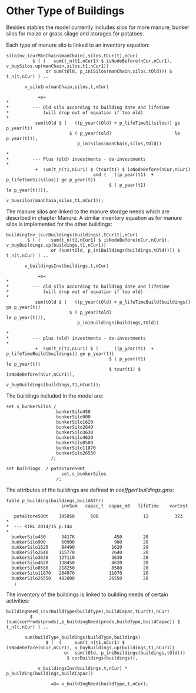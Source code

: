 
# Other Type of Buildings


Besides stables the model currently includes silos for more manure,
bunker silos for maize or grass silage and storages for potatoes.

Each type of manure silo is linked to an inventory equation:

[embedmd]:# (N:/em/work1/FarmDyn/FarmDyn_QM/gams/model/manure_module.gms GAMS /siloInv_\(c/ /;/)
```GAMS
siloInv_(curManChain(manChain),silos,tCur(t),nCur)
          $ ( (   sum(t_n(t1,nCur1) $ isNodeBefore(nCur,nCur1), v_buySilos.up(manChain,silos,t1,nCur1))
               or sum(tOld, p_iniSilos(manChain,silos,tOld))) $ t_n(t,nCur) ) ..

       v_siloInv(manChain,silos,t,nCur)

            =e=
*
*         --- Old silo according to building date and lifetime
*             (will drop out of equation if too old)
*
           sum(tOld $ (   ((p_year(tOld) + p_lifeTimeSi(silos)) ge p_year(t))
                        $ ( p_year(told)                        le p_year(t))),
                           p_iniSilos(manChain,silos,tOld))

*
*         --- Plus (old) investments - de-investments
*
           +  sum(t_n(t1,nCur1) $ (tcur(t1) $ isNodeBefore(nCur,nCur1)
                                 and (   ((p_year(t1)  + p_lifeTimeSi(silos)) ge p_year(t))
                                       $ ( p_year(t1)                         le p_year(t)))),
                                           v_buysilos(manChain,silos,t1,nCur1));
```

The manure silos are linked to the manure storage needs which are
described in chapter Manure. A similar inventory equation as for manure
silos is implemented for the other buildings:

[embedmd]:# (N:/em/work1/FarmDyn/FarmDyn_QM/gams/model/templ.gms GAMS /buildingInv_\(.*?nCur/ /;/)
```GAMS
buildingInv_(curBuildings(buildings),tCur(t),nCur)
        $ ( (    sum(t_n(t1,nCur1) $ isNodeBefore(nCur,nCur1), v_buyBuildings.up(buildings,t1,nCur1))
                 or (sum(tOld, p_iniBuildings(buildings,tOld)))) $ t_n(t,nCur) ) ..

       v_buildingsInv(buildings,t,nCur)

            =e=
*
*         --- old silo according to building date and lifetime
*             (will drop out of equation if too old)
*
           sum(tOld $ (   ((p_year(tOld) + p_lifeTimeBuild(buildings)) ge p_year(t))
                        $ ( p_year(told)                               le p_year(t))),
                           p_iniBuildings(buildings,tOld))

*
*         --- plus (old) investments - de-investments
*
           +  sum(t_n(t1,nCur1) $ (      ((p_year(t1)  + p_lifeTimeBuild(buildings)) ge p_year(t))
                                       $ ( p_year(t1)                         le p_year(t))
                                       $ tcur(t1) $ isNodeBefore(nCur,nCur1)),
                                           v_buyBuildings(buildings,t1,nCur1));
```

The buildings included in the model are:

[embedmd]:# (N:/em/work1/FarmDyn/FarmDyn_QM/gams/model/TEMPL_DECL.gms GAMS /set\ss_bunkerSilos/ /;/)
```GAMS
set s_bunkerSilos /
                   bunkerSilo450
                   bunkerSilo900
                   bunkerSilo1620
                   bunkerSilo2640
                   bunkerSilo3630
                   bunkerSilo4620
                   bunkerSilo8580
                   bunkerSilo11870
                   bunkerSilo26550
                 /;
```
[embedmd]:# (N:/em/work1/FarmDyn/FarmDyn_QM/gams/model/TEMPL_DECL.gms GAMS /set\sbuildings/ /;/)
```GAMS
set buildings  / potaStore500t
                     set.s_bunkerSilos
                   /;
```

The attributes of the buildings are defined in
*coeffgen\\buildings.gms*:

[embedmd]:# (N:/em/work1/FarmDyn/FarmDyn_QM/gams/coeffgen/buildings.gms GAMS /table\sp_building/ /;/)
```GAMS
table p_building(buildings,buildAttr)
                     invSum   capac_t  capac_m3   lifeTime    varCost

   potaStore500t    195850      500                 12          323
*
*  --- KTBL 2014/15 p.144
*
  bunkerSilo450      34176               450        20
  bunkerSilo900      60900               900        20
  bunkerSilo1620     84490              1620        20
  bunkerSilo2640    115770              2640        20
  bunkerSilo3630    127110              3630        20
  bunkerSilo4620    138450              4620        20
  bunkerSilo8580    218250              8580        20
  bunkerSilo11870   284970             11870        20
  bunkerSilo26550   482000             26550        20
   ;
```

The inventory of the buildings is linked to building needs of certain
activities:

[embedmd]:# (N:/em/work1/FarmDyn/FarmDyn_QM/gams/model/templ.gms GAMS /buildingNeed_\(c/ /;/)
```GAMS
buildingNeed_(curBuildType(buildType),buildCapac,tCur(t),nCur)
         $ (sum(curProds(prods),p_buildingNeed(prods,buildType,buildCapac)) $ t_n(t,nCur) ) ..

       sum(buildType_buildings(buildType,buildings)
               $ (  (     sum(t_n(t1,nCur1) $ isNodebefore(nCur,nCur1), v_buyBuildings.up(buildings,t1,nCur1))
                      or  sum(tOld, p_iniBuildings(buildings,tOld)))
                       $ curBuildings(buildings)),

            v_buildingsInv(buildings,t,nCur) * p_building(buildings,buildCapac))

                 =G= v_buildIngNeed(buildType,t,nCur);
```
